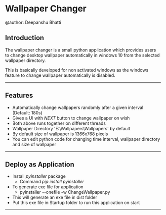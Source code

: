 # Wallpaper Changer

@author: Deepanshu Bhatti

## Introduction

The wallpaper changer is a small python application which provides users to change desktop wallpaper automatically in windows 10 from the selected wallpaper directory.

This is basically developed for non activated windows as the windows feature to change wallpaper automatically is disabled.

---

## Features

* Automatically change wallpapers randomly after a given interval (Default: 180s)
* Gives a UI with *NEXT* button to change wallpaper on wish
* Both above runs together on different threads
* Wallpaper Directory 'E:\Wallpapers\Wallpapers' by default
* By default size of wallpaper is 1366x768 pixels
* You can edit python code for changing time interval, wallpaper directory and size of wallpaper

---

## Deploy as Application

* Install _pyinstaller_ package
  * Command *pip install pyinstaller*
* To generate exe file for application
  * pyinstaller --onefile -w ChangeWallpaper.py
* This will generate an exe file in dist folder
* Put this exe file in Startup folder to run this application on start

---
